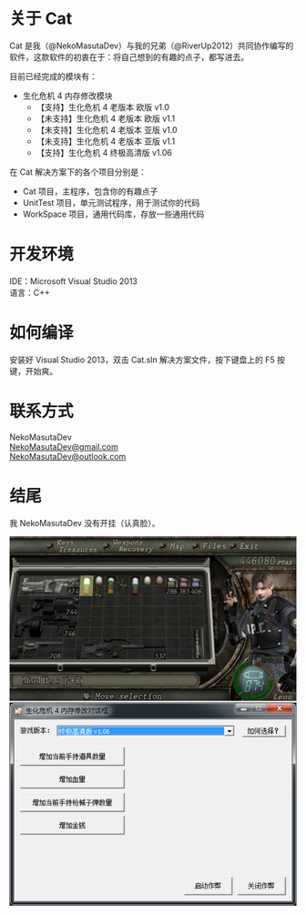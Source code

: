 
# 关于 Cat

Cat 是我（@NekoMasutaDev）与我的兄弟（@RiverUp2012）共同协作编写的软件，这款软件的初衷在于：将自己想到的有趣的点子，都写进去。  

目前已经完成的模块有：  

* 生化危机 4 内存修改模块  
  * 【支持】生化危机 4 老版本 欧版 v1.0  
  * 【未支持】生化危机 4 老版本 欧版 v1.1  
  * 【未支持】生化危机 4 老版本 亚版 v1.0  
  * 【未支持】生化危机 4 老版本 亚版 v1.1  
  * 【支持】生化危机 4 终极高清版 v1.06  

在 Cat 解决方案下的各个项目分别是：  

* Cat 项目，主程序，包含你的有趣点子  
* UnitTest 项目，单元测试程序，用于测试你的代码  
* WorkSpace 项目，通用代码库，存放一些通用代码  

# 开发环境  

IDE：Microsoft Visual Studio 2013  
语言：C++  

# 如何编译  

安装好 Visual Studio 2013，双击 Cat.sln 解决方案文件，按下键盘上的 F5 按键，开始爽。  

# 联系方式

NekoMasutaDev  
NekoMasutaDev@gmail.com  
NekoMasutaDev@outlook.com  

# 结尾  

我 NekoMasutaDev 没有开挂（认真脸）。  

![好恐怖哦](Doc/Image/1.png)  
![好恐怖哦](Doc/Image/2.png)  

